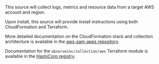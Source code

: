 This source will collect logs, metrics and resource data from a target AWS account and region.

Upon install, this source will provide install instructions using both CloudFormation and Terraform.

More detailed documentation on the CloudFormation stack and collection architecture is available in the [aws-sam-apps repository](https://github.com/observeinc/aws-sam-apps/blob/main/docs/stack.md).

Documentation for the `observeinc/collection/aws` Terraform module is available in the [HashiCorp registry](https://registry.terraform.io/modules/observeinc/collection/aws/latest).
